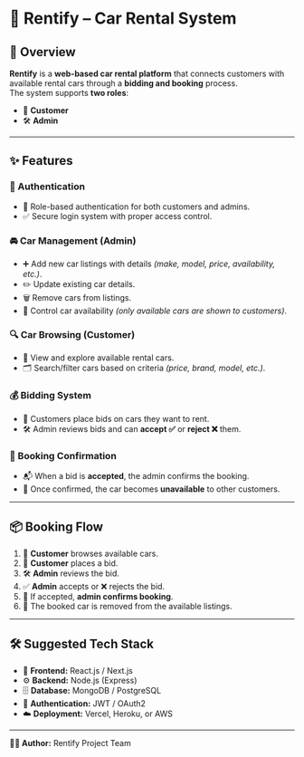 # 🚗 Rentify – Car Rental System

## 📌 Overview
**Rentify** is a **web-based car rental platform** that connects customers with available rental cars through a **bidding and booking** process.  
The system supports **two roles**:
- 👤 **Customer**
- 🛠 **Admin**

---

## ✨ Features

### 🔑 Authentication
- 🔐 Role-based authentication for both customers and admins.
- ✅ Secure login system with proper access control.

### 🚘 Car Management (Admin)
- ➕ Add new car listings with details *(make, model, price, availability, etc.)*.
- ✏️ Update existing car details.
- 🗑 Remove cars from listings.
- 📍 Control car availability *(only available cars are shown to customers)*.

### 🔍 Car Browsing (Customer)
- 👀 View and explore available rental cars.
- 🗂 Search/filter cars based on criteria *(price, brand, model, etc.)*.

### 💰 Bidding System
- 📝 Customers place bids on cars they want to rent.
- 🛠 Admin reviews bids and can **accept ✅** or **reject ❌** them.

### 📅 Booking Confirmation
- 📬 When a bid is **accepted**, the admin confirms the booking.
- 🚫 Once confirmed, the car becomes **unavailable** to other customers.

---

## 📦 Booking Flow
1. 👤 **Customer** browses available cars.
2. 📝 **Customer** places a bid.
3. 🛠 **Admin** reviews the bid.
4. ✅ **Admin** accepts or ❌ rejects the bid.
5. 📅 If accepted, **admin confirms booking**.
6. 🚫 The booked car is removed from the available listings.

---

## 🛠 Suggested Tech Stack
- 🎨 **Frontend:** React.js / Next.js
- ⚙️ **Backend:** Node.js (Express)
- 🗄 **Database:** MongoDB / PostgreSQL
- 🔐 **Authentication:** JWT / OAuth2
- ☁️ **Deployment:** Vercel, Heroku, or AWS

---

**👨‍💻 Author:** Rentify Project Team
